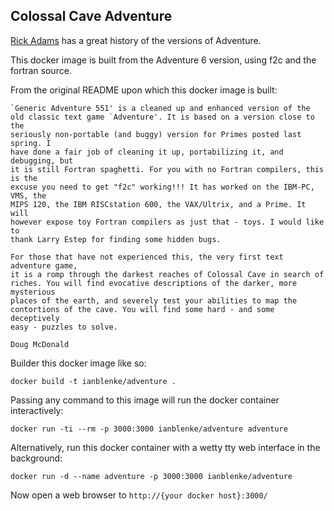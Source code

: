 ## Colossal Cave Adventure

[Rick Adams](http://rickadams.org/adventure/e_downloads.html) has a great history of the versions of Adventure.

This docker image is built from the Adventure 6 version, using f2c and the fortran source.

From the original README upon which this docker image is built:

    `Generic Adventure 551' is a cleaned up and enhanced version of the
    old classic text game `Adventure'. It is based on a version close to the
    seriously non-portable (and buggy) version for Primes posted last spring. I
    have done a fair job of cleaning it up, portabilizing it, and debugging, but
    it is still Fortran spaghetti. For you with no Fortran compilers, this is the
    excuse you need to get "f2c" working!!! It has worked on the IBM-PC, VMS, the
    MIPS 120, the IBM RISCstation 600, the VAX/Ultrix, and a Prime. It will
    however expose toy Fortran compilers as just that - toys. I would like to
    thank Larry Estep for finding some hidden bugs.

    For those that have not experienced this, the very first text adventure game,
    it is a romp through the darkest reaches of Colossal Cave in search of
    riches. You will find evocative descriptions of the darker, more mysterious
    places of the earth, and severely test your abilities to map the
    contortions of the cave. You will find some hard - and some deceptively
    easy - puzzles to solve.
    
    Doug McDonald

Builder this docker image like so:

	docker build -t ianblenke/adventure .

Passing any command to this image will run the docker container interactively:

	docker run -ti --rm -p 3000:3000 ianblenke/adventure adventure

Alternatively, run this docker container with a wetty tty web interface in the background:

	docker run -d --name adventure -p 3000:3000 ianblenke/adventure

Now open a web browser to `http://{your docker host}:3000/`

